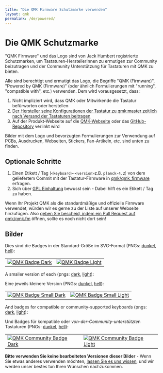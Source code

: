 ```yaml
---
title: "Die QMK Firmware Schutzmarke verwenden"
layout: qmk
permalink: /de/powered/
---
```

# Die QMK Schutzmarke

"QMK Firmware" und das Logo sind von Jack Humbert registrierte Schutzmarken, um Tastaturen-HerstellerInnen zu ermutigen zur Community beizutragen und der Community Unterstützung für Tastaturen mit QMK zu bieten.

Alle sind berechtigt und ermutigt das Logo, die Begriffe "QMK (Firmware)", "Powered by QMK (Firmware)" (oder ähnlich Formulierungen mit "running", "compatible with", etc.) verwenden. Dem wird vorausgesetzt, dass: 

1. Nicht impliziert wird, dass QMK oder Mitwirkende die Tastatur befürworten oder herstellen
2. [Der Hersteller seine Konfigurationen der Tastatur zu qmk:master zeitlich nach Versand der Tastaturen beitragen](https://github.com/qmk/qmk_firmware/pulls/)
3. Auf der Produkt-Webseite auf die [QMK-Webseite](https://qmk.fm) oder das [GitHub-Repository](https://github.com/qmk/qmk_firmware) verlinkt wird

Bilder mit dem Logo und bevorzugten Formulierungen zur Verwendung auf PCBs, Ausdrucken, Webseiten, Stickers, Fan-Artikeln, etc. sind unten zu finden.

## Optionale Schritte

1. Einen Etikett / Tag (`<keyboard>-<version>`z.B. `planck-4.2`) von dem geliefertem Commit mit der Tastatur-Firmware in [qmk/qmk_firmware](https://github.com/qmk/qmk_firmware) erfragen.
2. Sich über [GPL Einhaltung](https://fsfe.org/activities/ftf/useful-tips-for-vendors.de.html) bewusst sein - Dabei hilft es ein Etikett / Tag zu haben.

Wenn Ihr Projekt QMK als die standardmäßige und offizielle Firmware verwendet, würden wir es gerne zu der Liste auf unserer Webseite hinzufügen. Also [geben Sie bescheid, indem ein Pull Request auf qmk/qmk.fm](https://github.com/qmk/qmk.fm/pulls/) öffnen, sollte es noch nicht dort sein!

## Bilder

Dies sind die Badges in der Standard-Größe im SVG-Format (PNGs: [dunkel](/assets/images/badge-dark.png), [hell](/assets/images/badge-light.png)):

<style>
td {
    border: 0;
}
</style>

<table>
    <tr>
        <td><a href="/assets/images/badge-dark.svg"><img src="/assets/images/badge-dark.svg" alt="QMK Badge Dark" /></a></td>
        <td><a href="/assets/images/badge-light.svg"><img src="/assets/images/badge-light.svg" alt="QMK Badge Light" /></a></td>
    </tr>
</table>

A smaller version of each (pngs: [dark](/assets/images/badge-small-dark.png), [light](/assets/images/badge-small-light.png)):

Eine jeweils kleinere Version (PNGs: [dunkel](/assets/images/badge-small-dark.png), [hell](/assets/images/badge-small-light.png)):

<table>
    <tr>
        <td><a href="/assets/images/badge-small-dark.svg"><img src="/assets/images/badge-small-dark.svg" alt="QMK Badge Small Dark" /></a></td>
        <td><a href="/assets/images/badge-small-light.svg"><img src="/assets/images/badge-small-light.svg" alt="QMK Badge Small Light" /></a></td>
    </tr>
</table>

And badges for compatible or community-supported keyboards (pngs: [dark](/assets/images/badge-community-dark.png), [light](/assets/images/badge-community-light.png)):

Und Badges für kompatible oder *von-der-Community-unterstützte*n Tastaturen (PNGs:  [dunkel](/assets/images/badge-community-dark.png), [hell](/assets/images/badge-community-light.png)):

<table>
    <tr>
        <td><a href="/assets/images/badge-community-dark.svg"><img src="/assets/images/badge-community-dark.svg" alt="QMK Community Badge Dark" /></a></td>
        <td><a href="/assets/images/badge-community-light.svg"><img src="/assets/images/badge-community-light.svg" alt="QMK Community Badge Light" /></a></td>
    </tr>
</table>

**Bitte verwenden Sie keine bearbeiteten Versionen dieser Bilder** - Wenn Sie etwas anderes verwenden möchten, [lassen Sie es uns wissen](https://github.com/qmk/qmk.fm/issues), und wir werden unser bestes tun Ihren Wünschen nachzukommen.
